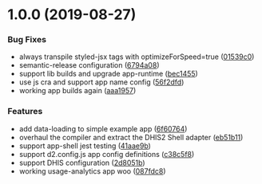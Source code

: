 # 1.0.0 (2019-08-27)

### Bug Fixes

- always transpile styled-jsx tags with optimizeForSpeed=true ([01539c0](https://github.com/dhis2/app-platform/commit/01539c0))
- semantic-release configuration ([6794a08](https://github.com/dhis2/app-platform/commit/6794a08))
- support lib builds and upgrade app-runtime ([bec1455](https://github.com/dhis2/app-platform/commit/bec1455))
- use js cra and support app name config ([56f2dfd](https://github.com/dhis2/app-platform/commit/56f2dfd))
- working app builds again ([aaa1957](https://github.com/dhis2/app-platform/commit/aaa1957))

### Features

- add data-loading to simple example app ([6f60764](https://github.com/dhis2/app-platform/commit/6f60764))
- overhaul the compiler and extract the DHIS2 Shell adapter ([eb51b11](https://github.com/dhis2/app-platform/commit/eb51b11))
- support app-shell jest testing ([41aae9b](https://github.com/dhis2/app-platform/commit/41aae9b))
- support d2.config.js app config definitions ([c38c5f8](https://github.com/dhis2/app-platform/commit/c38c5f8))
- support DHIS configuration ([2d8051b](https://github.com/dhis2/app-platform/commit/2d8051b))
- working usage-analytics app woo ([087fdc8](https://github.com/dhis2/app-platform/commit/087fdc8))
